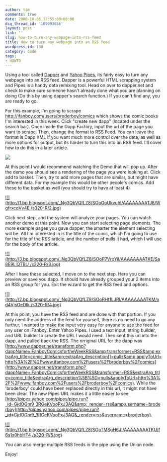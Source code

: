 ```yaml
---
author: tim
comments: true
date: 2008-10-06 12:55:00+00:00
dsq_thread_id: '109993656'
layout: post
link: ''
slug: how-to-turn-any-webpage-into-rss-feed
title: How to turn any webpage into an RSS feed
wordpress_id: 180
category: Code
tags:
- HOWTO
---
```


Using a tool called [Dapper](http://www.dapper.net/) and [Yahoo
Pipes](http://pipes.yahoo.com/pipes/), its fairly easy to turn any webpage
into an RSS feed. Dapper is a powerful HTML scrapping system and Pipes is a
handy data remixing tool.  Head on over to dapper.net and check to make sure
someone hasn't already done what you are planning on doing (Do this by using
dapper's search function.)  If you can't find any, you are ready to go.  
  
For this example, I'm going to scrape
<http://ifanboy.com/users/broderboy/comics> which shows the comic books I'm
interested in this week.  Click "create new dapp" (located under the search
bar). Once inside the Dapp Factory, input the url of the page you want to
scrape.  Then, change the format to RSS Feed.  You can leave the format is
Dapp XML if you want much more control over the data, as well as more options
for output, but its harder to turn this into an RSS feed.  I'll cover how to
do this in a later article.  
  
![](http://3.bp.blogspot.com/_Ng3QbVQfLZ8/SOoNorE0EnI/AAAAAAAATJ0/leCPt6SrNsQ/s1600-h/1.jpg)

At this point I would recommend watching the Demo that will pop up.  After the
demo you should see a rendering of the page you were looking at.  Click add to
basket.  Then, try to add more pages that are similar, but might have
different data.  For my example this would be other people's comics.  Add
these to the basket as well (you should try to have at least 4)  
  

[![](http://1.bp.blogspot.com/_Ng3QbVQfLZ8/SOoOoUkvuhI/AAAAAAAATJ8/WgfrxcqVv4E
/s320-R/2.jpg)](http://1.bp.blogspot.com/_Ng3QbVQfLZ8/SOoOoUkvuhI/AAAAAAAATJ8/ktxQucSBFxY/s1600-h/2.jpg)

Click next step, and the system will analyze your pages.  You can watch
another demo at this point.  Now you can start selecting page elements.  The
more example pages you gave dapper, the smarter the element selecting will be.
All I'm interested in is the title of the comic, which I'm going to use for
the title of the RSS article, and the number of pulls it had, which I will use
for the body of the article.  
  

[![](http://3.bp.blogspot.com/_Ng3QbVQfLZ8/SOoP7VrxYiI/AAAAAAAATKE/Sa8E9LiQTBU
/s320-R/3.jpg)](http://3.bp.blogspot.com/_Ng3QbVQfLZ8/SOoP7VrxYiI/AAAAAAAATKE/cZegoqyOGRg/s1600-h/3.jpg)



After I have these selected, I move on to the next step. Here you can preview
or save you dapp.  It should have already grouped your 2 items into an RSS
group for you.  Exit the wizard to get the RSS feed and options.  
  

[![](http://2.bp.blogspot.com/_Ng3QbVQfLZ8/SOoRHt1LJRI/AAAAAAAATKM/xd4VjsOeDIk
/s320-R/4.jpg)](http://2.bp.blogspot.com/_Ng3QbVQfLZ8/SOoRHt1LJRI/AAAAAAAATKM/byTDlv2rlaA/s1600-h/4.jpg)

  
  
At this point, you have the RSS feed and are done with that portion.  If you
only need the address of the feed for yourself, there is no need to go any
furthur.  I wanted to make the input very easy for anyone to use the feed for
any user on iFanboy.  Enter Yahoo Pipes.  I used a text input, string builder,
and URL builder to create the URL I would need.  Then sent this url into the
dapp, and pulled back the RSS.  The orriginal URL for the dapp was [http://www.dapper.net/transform.php?dappName=iFanboyComicsfortheWeekRSS&amp;transformer=RSS&amp;extraArg_title=comic_title&amp;extraArg_description[]=pulls&amp;applyToUrl=http%3A%2F%2Fwww.ifanboy.com%2Fusers%2Fbroderboy%2Fcomics](http://www.dapper.net/transform.php?dappName=iFanboyComicsfortheWeekRSS&transformer=RSS&extraArg_title=comic_title&extraArg_description%5B%5D=pulls&applyToUrl=http%3A%2F%2Fwww.ifanboy.com%2Fusers%2Fbroderboy%2Fcomics).  While the 'broderboy' could
have been replaced directly in this url, it might not have been clear.  The
new Pipes URL makes it a little easier to see [http://pipes.yahoo.com/pipes/pipe.run?_id=GjdOGm9_3RGeKVooPxJ3AQ&amp;_render=rss&amp;username=broderboy](http://pipes.yahoo.com/pipes/pipe.run?_id=GjdOGm9_3RGeKVooPxJ3AQ&_render=rss&username=broderboy).  
  

[![](http://1.bp.blogspot.com/_Ng3QbVQfLZ8/SOoTMSgH6JI/AAAAAAAATKU/f6s1x0hbHF4
/s320-R/5.jpg)](http://1.bp.blogspot.com/_Ng3QbVQfLZ8/SOoTMSgH6JI/AAAAAAAATKU/fxS2mt00hNc/s1600-h/5.jpg)

You can also merge multiple RSS feeds in the pipe using the Union node.  
  
Enjoy!
